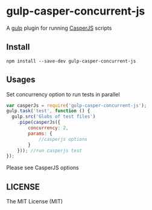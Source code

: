 # gulp-casper-concurrent-js

A [gulp](https://github.com/gulpjs/gulp) plugin for running [CasperJS](https://github.com/n1k0/casperjs) scripts

## Install

```
npm install --save-dev gulp-casper-concurrent-js
```

## Usages

Set concurrency option to run tests in parallel

```js
var casperJs = require('gulp-casper-concurrent-js');
gulp.task('test', function () {
  gulp.src('Globs of test files')
    .pipe(casperJs({
        concurrency: 2,
        params: {
            //casperjs options
        }
    })); //run casperjs test
});
```
Please see CasperJS options

## LICENSE

The MIT License (MIT)
